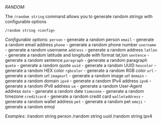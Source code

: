 *RANDOM:*

The `/random string` command allows you to generate random strings with configurable options

`/random string <config>`

*Configurable options:*
  `person` \- generate a random person
  `email` \- generate a random email address
  `phone` \- generate a random phone number
  `username` \- generate a random username
  `address` \- generate a random address
  `latlon` \- generate a random latitude and longitude with format lat,lon
  `sentence` \- generate a random sentence
  `paragraph` \- generate a random paragraph
  `quote` \- generate a random quote
  `uuid` \- generate a random UUID
  `hexcolor` \- generate a random HEX color
  `rgbcolor` \- generate a random RGB color
  `url` \- generate a random url
  `imageurl` \- generate a random image url
  `domain` \- generate a random domain
  `ipv4` \- generate a random IPv4 address
  `ipv6` \- generate a random IPv6 address
  `ua` \- generate a random User\-Agent address
  `date` \- generate a random date
  `timezone` \- generate a random timezone
  `creditcard` \- generate a random credit card
  `walletaddress` \- generate a random wallet address
  `pet` \- generate a random pet
  `emoji` \- generate a random emoji

*Examples:*
/random string person
/random string uuid
/random string ipv4
